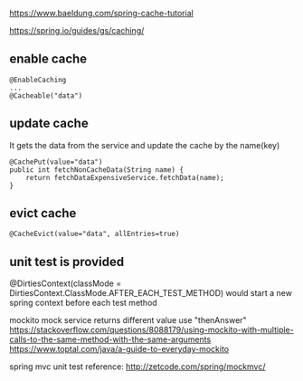 https://www.baeldung.com/spring-cache-tutorial

https://spring.io/guides/gs/caching/

## enable cache
```angular2
@EnableCaching
...
@Cacheable("data")
```

## update cache
It gets the data from the service and update the cache by the name(key)
```angular2
@CachePut(value="data")
public int fetchNonCacheData(String name) {
    return fetchDataExpensiveService.fetchData(name);
}
```

## evict cache
```angular2
@CacheEvict(value="data", allEntries=true)
```

## unit test is provided
@DirtiesContext(classMode = DirtiesContext.ClassMode.AFTER_EACH_TEST_METHOD)
would start a new spring context before each test method

mockito mock service returns different value 
use "thenAnswer"  https://stackoverflow.com/questions/8088179/using-mockito-with-multiple-calls-to-the-same-method-with-the-same-arguments  
https://www.toptal.com/java/a-guide-to-everyday-mockito

spring mvc unit test reference: http://zetcode.com/spring/mockmvc/

